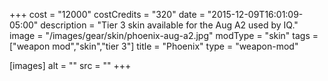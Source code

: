 +++
cost = "12000"
costCredits = "320"
date = "2015-12-09T16:01:09-05:00"
description = "Tier 3 skin available for the Aug A2 used by IQ."
image = "/images/gear/skin/phoenix-aug-a2.jpg"
modType = "skin"
tags = ["weapon mod","skin","tier 3"]
title = "Phoenix"
type = "weapon-mod"

[images]
  alt = ""
  src = ""
+++
